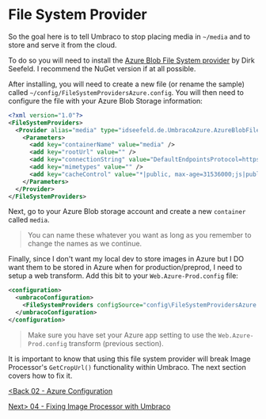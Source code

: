 # File System Provider

So the goal here is to tell Umbraco to stop placing media in `~/media` and to store and serve it from the cloud.

To do so you will need to install the [Azure Blob File System provider](https://our.umbraco.org/projects/backoffice-extensions/azure-blob-storage-provider) by Dirk Seefeld.  I recommend the NuGet version if at all possible.

After installing, you will need to create a new file (or rename the sample) called `~/config/FileSystemProvidersAzure.config`.  You will then need to configure the file with your Azure Blob Storage information:

```xml
<?xml version="1.0"?>
<FileSystemProviders>
  <Provider alias="media" type="idseefeld.de.UmbracoAzure.AzureBlobFileSystem, idseefeld.de.UmbracoAzure">
    <Parameters>
      <add key="containerName" value="media" />
      <add key="rootUrl" value="" />
      <add key="connectionString" value="DefaultEndpointsProtocol=https;AccountName=;AccountKey="/>
      <add key="mimetypes" value="" />
      <add key="cacheControl" value="*|public, max-age=31536000;js|public, max-age=86400" />
    </Parameters>
  </Provider>
</FileSystemProviders>

```

Next, go to your Azure Blob storage account and create a new `container` called `media`.  

>You can name these whatever you want as long as you remember to change the names as we continue.

Finally, since I don't want my local dev to store images in Azure but I DO want them to be stored in Azure when for production/preprod, I need to setup a web transform.  Add this bit to your `Web.Azure-Prod.config` file:

```xml
<configuration>
  <umbracoConfiguration>
    <FileSystemProviders configSource="config\FileSystemProvidersAzure.config" xdt:Transform="SetAttributes(configSource)"/>
  </umbracoConfiguration>
</configuration>
```

>Make sure you have set your Azure app setting to use the `Web.Azure-Prod.config` transform (previous section).

It is important to know that using this file system provider will break Image Processor's `GetCropUrl()` functionality within Umbraco.  The next section covers how to fix it.

[<Back 02 - Azure Configuration](02%20-%20Azure%20Configuration.md)

[Next> 04 - Fixing Image Processor with Umbraco](04%20-%20Fixing%20Image%20Processor%20with%20Umbraco.md)
